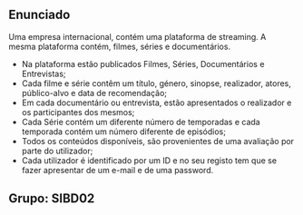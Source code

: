 ## Enunciado

Uma empresa internacional, contém uma plataforma de streaming. A mesma plataforma contém, filmes, séries e documentários. 

* Na plataforma estão publicados Filmes, Séries, Documentários e Entrevistas; 
* Cada filme e série contêm um título, género, sinopse, realizador, atores, público-alvo e data de recomendação;
* Em cada documentário ou entrevista, estão apresentados o realizador e os participantes dos mesmos;
* Cada Série contém um diferente número de temporadas e cada temporada contém um número diferente de episódios;
* Todos os conteúdos disponíveis, são provenientes de uma avaliação por parte do utilizador;
* Cada utilizador é identificado por um ID e no seu registo tem que se fazer apresentar de um e-mail e de uma password.

## Grupo: SIBD02